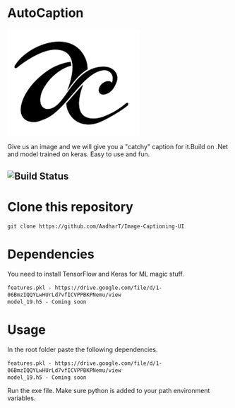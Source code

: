 # AutoCaption
![AC Logo](aclogo.png)


Give us an image and we will give you a "catchy" caption for it.Build on .Net and model trained on keras. Easy to use and fun.
## ![Build Status](https://travis-ci.org/dwyl/esta.svg?branch=master)

# Clone this repository 

```
git clone https://github.com/AadharT/Image-Captioning-UI
```
# Dependencies

You need to install TensorFlow and Keras for ML magic stuff.
```
features.pkl - https://drive.google.com/file/d/1-06BmzIQQYLwHUrLd7vfICVPPBKPNemu/view
model_19.h5 - Coming soon
```

# Usage

In the root folder paste the following dependencies.
```
features.pkl - https://drive.google.com/file/d/1-06BmzIQQYLwHUrLd7vfICVPPBKPNemu/view
model_19.h5 - Coming soon
```
Run the exe file.
Make sure python is added to your path environment variables.
